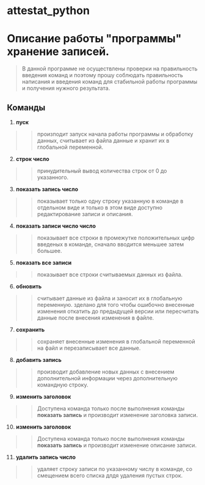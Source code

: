 # attestat_python

# Описание работы "программы" хранение записей.

> В данной программе не осуществлены проверки на правильность введения команд и поэтому прошу соблюдать правильность написания и введения команд для стабильной работы программы и получения нужного результата.


## Команды 

 1. **пуск** 
 
 >> произподит запуск начала работы программы и обработку данных, считывает из файла данные и хранит их в глобальной переменной.

 2. **строк число**

 >> принудительный вывод количества строк от 0 до указанного.

 3. **показать запись число**

 >> показывает только одну строку указанную в команде в отдельном виде и только в этом виде доступно редактирование записи и описания.

 4. **показать записи число число**

 >>показывает все строки в промежутке положительных цифр введеных в команде, сначало вводится меньшее затем большее.

 5. **показать все записи**

 >> показывает все строки считываемых данных из файла.

 6. **обновить**

 >> считывает данные из файла и заносит их в глобальную переменную. зделано для того чтобы ошибочно внесенные изменения откатить до предыдущей версии или пересчитать данные после внесения изменения в файле.

 7. **сохранить**

 >> сохраняет внесенные изменения в глобальной переменной на файл и перезаписывает все данные.

 8. **добавить запись**

 >> производит добавление новых данных с внесением дополнительной информации через дополнительную командную строку.

 9. **изменить заголовок**

 >> Доступена команда только после выполнения команды **показать запись** и производит изменение заголовка записи.

 10. **изменить заголовок**

 >> Доступена команда только после выполнения команды **показать запись** и производит изменение описание записи.

 11. **удалить запись число**

 >> удаляет строку записи по указанному числу в команде, со смещением всего списка длдя удаления пустых строк.
